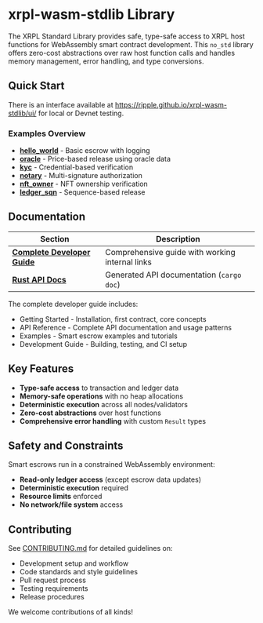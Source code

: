 # xrpl-wasm-stdlib Library

The XRPL Standard Library provides safe, type-safe access to XRPL host functions for WebAssembly smart contract development. This `no_std` library offers zero-cost abstractions over raw host function calls and handles memory management, error handling, and type conversions.

## Quick Start

There is an interface available at <https://ripple.github.io/xrpl-wasm-stdlib/ui/> for local or Devnet testing.

### Examples Overview

- **[hello_world](https://github.com/ripple/xrpl-wasm-stdlib/tree/main/examples/smart-escrows/hello_world/)** - Basic escrow with logging
- **[oracle](https://github.com/ripple/xrpl-wasm-stdlib/tree/main/examples/smart-escrows/oracle/)** - Price-based release using oracle data
- **[kyc](https://github.com/ripple/xrpl-wasm-stdlib/tree/main/examples/smart-escrows/kyc/)** - Credential-based verification
- **[notary](https://github.com/ripple/xrpl-wasm-stdlib/tree/main/examples/smart-escrows/notary/)** - Multi-signature authorization
- **[nft_owner](https://github.com/ripple/xrpl-wasm-stdlib/tree/main/examples/smart-escrows/nft_owner/)** - NFT ownership verification
- **[ledger_sqn](https://github.com/ripple/xrpl-wasm-stdlib/tree/main/examples/smart-escrows/ledger_sqn/)** - Sequence-based release

## Documentation

| Section                                                                                               | Description                                     |
| ----------------------------------------------------------------------------------------------------- | ----------------------------------------------- |
| **[Complete Developer Guide](https://ripple.github.io/xrpl-wasm-std/xrpl_wasm_std/guide/index.html)** | Comprehensive guide with working internal links |
| **[Rust API Docs](https://ripple.github.io/xrpl-wasm-std)**                                           | Generated API documentation (`cargo doc`)       |

The complete developer guide includes:

- Getting Started - Installation, first contract, core concepts
- API Reference - Complete API documentation and usage patterns
- Examples - Smart escrow examples and tutorials
- Development Guide - Building, testing, and CI setup

## Key Features

- **Type-safe access** to transaction and ledger data
- **Memory-safe operations** with no heap allocations
- **Deterministic execution** across all nodes/validators
- **Zero-cost abstractions** over host functions
- **Comprehensive error handling** with custom `Result` types

## Safety and Constraints

Smart escrows run in a constrained WebAssembly environment:

- **Read-only ledger access** (except escrow data updates)
- **Deterministic execution** required
- **Resource limits** enforced
- **No network/file system** access

## Contributing

See [CONTRIBUTING.md](./CONTRIBUTING.md) for detailed guidelines on:

- Development setup and workflow
- Code standards and style guidelines
- Pull request process
- Testing requirements
- Release procedures

We welcome contributions of all kinds!
